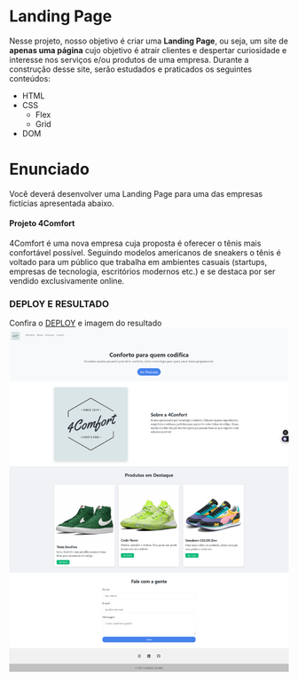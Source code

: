 # Landing Page
Nesse projeto, nosso objetivo é criar uma **Landing Page**, ou seja, um site de **apenas uma página** cujo objetivo é atrair clientes e despertar curiosidade e interesse nos serviços e/ou produtos de uma empresa.
Durante a construção desse site, serão estudados e praticados os seguintes conteúdos:
* HTML
* CSS
	* Flex
	* Grid
* DOM 

# Enunciado
Você deverá desenvolver uma Landing Page para uma das empresas fictícias apresentada abaixo. 

#### Projeto 4Comfort

  4Comfort é uma nova empresa cuja proposta é oferecer o tênis mais confortável possível. Seguindo modelos americanos de sneakers o tênis é voltado para um público que trabalha em ambientes casuais (startups, empresas de tecnologia, escritórios modernos etc.) e se destaca por ser vendido exclusivamente online.

### DEPLOY E RESULTADO
Confira o <a href="https://projeto-landing-page-bice.vercel.app" target="_blank">DEPLOY</a> e imagem do resultado
<img src="./deploy.png" alt="deploy">